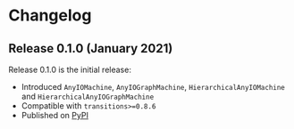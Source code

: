# Changelog

## Release 0.1.0 (January 2021)

Release 0.1.0 is the initial release:

- Introduced `AnyIOMachine`, `AnyIOGraphMachine`, `HierarchicalAnyIOMachine` and `HierarchicalAnyIOGraphMachine`
- Compatible with `transitions>=0.8.6`
- Published on [PyPI](https://pypi.org/project/transitions-anyio/)
